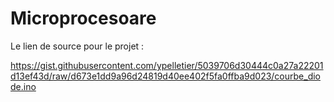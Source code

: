 # Microprocesoare

Le lien de source pour le projet :

https://gist.githubusercontent.com/ypelletier/5039706d30444c0a27a22201d13ef43d/raw/d673e1dd9a96d24819d40ee402f5fa0ffba9d023/courbe_diode.ino
